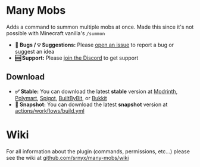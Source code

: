 # Many Mobs

Adds a command to summon multiple mobs at once. Made this since it's not possible with Minecraft vanilla's `/summon`

- **🐛 Bugs / 💡 Suggestions:** Please [open an issue](https://github.com/srnyx/many-mobs/issues/new/choose) to report a bug or suggest an idea
- **🆘 Support:** Please [join the Discord](https://srnyx.xyz/discord) to get support

## Download

- **✅ Stable:** You can download the latest **stable** version at [Modrinth](https://modrinth.com/plugin/many-mobs), [Polymart](https://polymart.org/resource/####), [Spigot](https://spigotmc.org/resources/######), [BuiltByBit](https://builtbybit.com/resources/#####), or [Bukkit](https://dev.bukkit.org/projects/many-mobs)
- **🚧 Snapshot:** You can download the latest **snapshot** version at [actions/workflows/build.yml](https://github.com/srnyx/many-mobs/actions/workflows/build.yml)

# Wiki

For all information about the plugin (commands, permissions, etc...) please see the wiki at [github.com/srnyx/many-mobs/wiki](https://github.com/srnyx/many-mobs/wiki)
